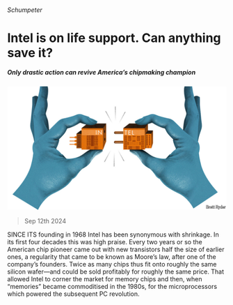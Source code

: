 ###### Schumpeter

# Intel is on life support. Can anything save it? 

##### Only drastic action can revive America’s chipmaking champion 

![image](images/20240914_WBD003.jpg) 

> Sep 12th 2024 

SINCE ITS founding in 1968 Intel has been synonymous with shrinkage. In its first four decades this was high praise. Every two years or so the American chip pioneer came out with new transistors half the size of earlier ones, a regularity that came to be known as Moore’s law, after one of the company’s founders. Twice as many chips thus fit onto roughly the same silicon wafer—and could be sold profitably for roughly the same price. That allowed Intel to corner the market for memory chips and then, when “memories” became commoditised in the 1980s, for the microprocessors which powered the subsequent PC revolution.

